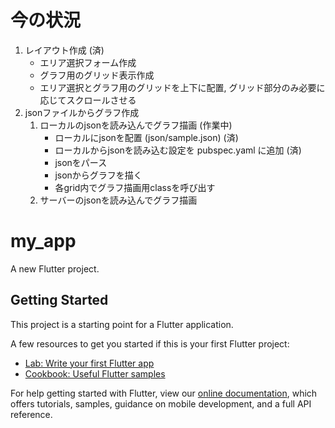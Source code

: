 # 今の状況

1. レイアウト作成 (済)
    - エリア選択フォーム作成
    - グラフ用のグリッド表示作成
    - エリア選択とグラフ用のグリッドを上下に配置, グリッド部分のみ必要に応じてスクロールさせる
2. jsonファイルからグラフ作成
    1. ローカルのjsonを読み込んでグラフ描画 (作業中)
        - ローカルにjsonを配置 (json/sample.json) (済)
        - ローカルからjsonを読み込む設定を pubspec.yaml に追加 (済)
        - jsonをパース
        - jsonからグラフを描く
        - 各grid内でグラフ描画用classを呼び出す
    2. サーバーのjsonを読み込んでグラフ描画

# my_app

A new Flutter project.

## Getting Started

This project is a starting point for a Flutter application.

A few resources to get you started if this is your first Flutter project:

- [Lab: Write your first Flutter app](https://flutter.dev/docs/get-started/codelab)
- [Cookbook: Useful Flutter samples](https://flutter.dev/docs/cookbook)

For help getting started with Flutter, view our
[online documentation](https://flutter.dev/docs), which offers tutorials,
samples, guidance on mobile development, and a full API reference.

